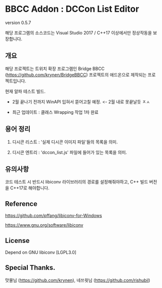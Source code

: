BBCC Addon : DCCon List Editor
===
version 0.5.7

해당 프로그램의 소스코드는 Visual Studio 2017 / C++17 이상에서만 정상작동을 보장합니다.

## 개요
해당 프로젝트는 트위치 확장 프로그램인 Bridge BBCC (https://github.com/krynen/BridgeBBCC) 프로젝트의 애드온으로 제작되는 프로젝트입니다.

현재 알파 테스트 빌드.


 * 2월 끝나기 전까지 WinAPI 입혀서 뜯어고칠 예정. <- 2월 내로 못끝날듯 ㅈㅅ
 
 * 최근 업데이트 : 클래스 Wrapping 작업 1차 완료


## 용어 정리
1. 디시콘 리스트 : '실제 디시콘 이미지 파일'들의 목록을 의미.

2. 디시콘 엔트리 : 'dccon_list.js' 파일에 들어가 있는 목록을 의미.


## 유의사항
코드 테스트 시 반드시 libiconv 라이브러리의 경로를 설정해줘야하고, C++ 빌드 버전을 C++17로 해야합니다.


## Reference
https://github.com/pffang/libiconv-for-Windows

https://www.gnu.org/software/libiconv


## License
Depend on GNU libiconv [LGPL3.0]


## Special Thanks.
맛물님 (https://github.com/krynen), 네쓰윗님 (https://github.com/rishubil)


 [1]: https://www.gnu.org/licenses/lgpl.html

